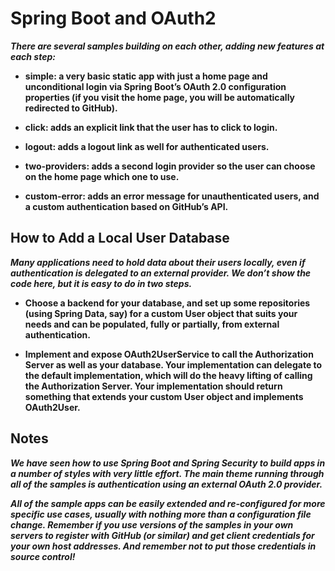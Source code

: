 # Spring Boot and OAuth2



***There are several samples building on each other, adding new features at each step:***

- **simple: a very basic static app with just a home page and unconditional login via Spring Boot’s OAuth 2.0 configuration properties (if you visit the home page, you will be automatically redirected to GitHub).**

- **click: adds an explicit link that the user has to click to login.**

- **logout: adds a logout link as well for authenticated users.**

- **two-providers: adds a second login provider so the user can choose on the home page which one to use.**

- **custom-error: adds an error message for unauthenticated users, and a custom authentication based on GitHub’s API.**

## How to Add a Local User Database

***Many applications need to hold data about their users locally, even if authentication is delegated to an external provider. We don’t show the code here, but it is easy to do in two steps.***

- **Choose a backend for your database, and set up some repositories (using Spring Data, say) for a custom User object that suits your needs and can be populated, fully or partially, from external authentication.**

- **Implement and expose OAuth2UserService to call the Authorization Server as well as your database. Your implementation can delegate to the default implementation, which will do the heavy lifting of calling the Authorization Server. Your implementation should return something that extends your custom User object and implements OAuth2User.**

## Notes

***We have seen how to use Spring Boot and Spring Security to build apps in a number of styles with very little effort. The main theme running through all of the samples is authentication using an external OAuth 2.0 provider.***

***All of the sample apps can be easily extended and re-configured for more specific use cases, usually with nothing more than a configuration file change. Remember if you use versions of the samples in your own servers to register with GitHub (or similar) and get client credentials for your own host addresses. And remember not to put those credentials in source control!***
